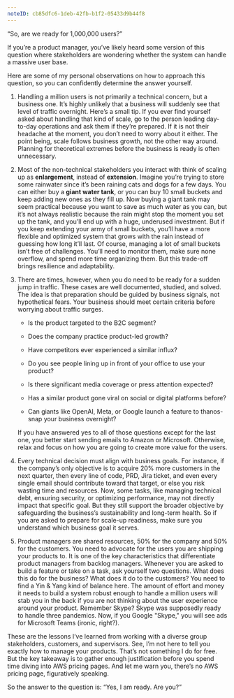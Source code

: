 ```yaml
---
noteID: cb85dfc6-1deb-42fb-b1f2-05433d9b44f8
---
```

“So, are we ready for 1,000,000 users?”

If you’re a product manager, you’ve likely heard some version of this question where stakeholders are wondering whether the system can handle a massive user base.

Here are some of my personal observations on how to approach this question, so you can confidently determine the answer yourself.

1. Handling a million users is not primarily a technical concern, but a business one. It’s highly unlikely that a business will suddenly see that level of traffic overnight. Here’s a small tip. If you ever find yourself asked about handling that kind of scale, go to the person leading day-to-day operations and ask them if they’re prepared. If it is not their headache at the moment, you don’t need to worry about it either. The point being, scale follows business growth, not the other way around. Planning for theoretical extremes before the business is ready is often unnecessary.
    
2. Most of the non-technical stakeholders you interact with think of scaling up as **enlargement**, instead of **extension**. Imagine you’re trying to store some rainwater since it’s been raining cats and dogs for a few days. You can either buy a **giant water tank**, or you can buy 10 small buckets and keep adding new ones as they fill up. Now buying a giant tank may seem practical because you want to save as much water as you can, but it’s not always realistic because the rain might stop the moment you set up the tank, and you’ll end up with a huge, underused investment. But if you keep extending your army of small buckets, you’ll have a more flexible and optimized system that grows with the rain instead of guessing how long it’ll last. Of course, managing a lot of small buckets isn’t free of challenges. You’ll need to monitor them, make sure none overflow, and spend more time organizing them. But this trade-off brings resilience and adaptability.
    
3. There are times, however, when you do need to be ready for a sudden jump in traffic. These cases are well documented, studied, and solved. The idea is that preparation should be guided by business signals, not hypothetical fears. Your business should meet certain criteria before worrying about traffic surges.
    
    - Is the product targeted to the B2C segment?
        
    - Does the company practice product-led growth?
        
    - Have competitors ever experienced a similar influx?
        
    - Do you see people lining up in front of your office to use your product?
        
    - Is there significant media coverage or press attention expected?
        
    - Has a similar product gone viral on social or digital platforms before?
        
    - Can giants like OpenAI, Meta, or Google launch a feature to thanos-snap your business overnight?  
    
    If you have answered yes to all of those questions except for the last one, you better start sending emails to Amazon or Microsoft. Otherwise, relax and focus on how you are going to create more value for the users.
        
4. Every technical decision must align with business goals. For instance, if the company’s only objective is to acquire 20% more customers in the next quarter, then every line of code, PRD, Jira ticket, and even every single email should contribute toward that target, or else you risk wasting time and resources. Now, some tasks, like managing technical debt, ensuring security, or optimizing performance, may not directly impact that specific goal. But they still support the broader objective by safeguarding the business’s sustainability and long-term health. So if you are asked to prepare for scale-up readiness, make sure you understand which business goal it serves.
    
5. Product managers are shared resources, 50% for the company and 50% for the customers. You need to advocate for the users you are shipping your products to. It is one of the key characteristics that differentiate product managers from backlog managers. Whenever you are asked to build a feature or take on a task, ask yourself two questions. What does this do for the business? What does it do to the customers? You need to find a Yin & Yang kind of balance here. The amount of effort and money it needs to build a system robust enough to handle a million users will stab you in the back if you are not thinking about the user experience around your product. Remember Skype? Skype was supposedly ready to handle three pandemics. Now, if you Google "Skype," you will see ads for Microsoft Teams (ironic, right?).
    

These are the lessons I’ve learned from working with a diverse group stakeholders, customers, and supervisors. See, I’m not here to tell you exactly how to manage your products. That’s not something I do for free. But the key takeaway is to gather enough justification before you spend time diving into AWS pricing pages. And let me warn you, there’s no AWS pricing page, figuratively speaking.

So the answer to the question is: “Yes, I am ready. Are you?”